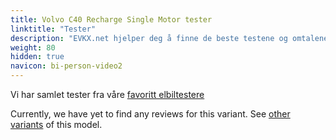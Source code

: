 ```yaml
---
title: Volvo C40 Recharge Single Motor tester
linktitle: "Tester"
description: "EVKX.net hjelper deg å finne de beste testene og omtalene av denne modellen. "
weight: 80
hidden: true
navicon: bi-person-video2
---
```

Vi har samlet tester fra våre [favoritt elbiltestere](../../../../../guides/evreviewers/)

Currently, we have yet to find any reviews for this variant. See [other variants](../../) of this model. 
